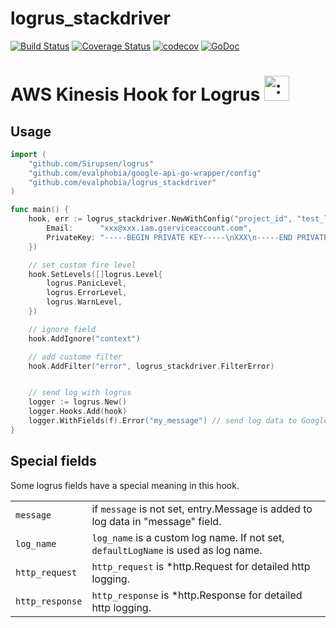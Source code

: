 logrus_stackdriver
====

[![Build Status](https://travis-ci.org/evalphobia/logrus_stackdriver.svg?branch=master)](https://travis-ci.org/evalphobia/logrus_stackdriver) [![Coverage Status](https://coveralls.io/repos/evalphobia/logrus_stackdriver/badge.svg?branch=master&service=github)](https://coveralls.io/github/evalphobia/logrus_stackdriver?branch=master) [![codecov](https://codecov.io/gh/evalphobia/logrus_stackdriver/branch/master/graph/badge.svg)](https://codecov.io/gh/evalphobia/logrus_stackdriver)
 [![GoDoc](https://godoc.org/github.com/evalphobia/logrus_stackdriver?status.svg)](https://godoc.org/github.com/evalphobia/logrus_stackdriver)


# AWS Kinesis Hook for Logrus <img src="http://i.imgur.com/hTeVwmJ.png" width="40" height="40" alt=":walrus:" class="emoji" title=":walrus:"/>

## Usage

```go
import (
    "github.com/Sirupsen/logrus"
    "github.com/evalphobia/google-api-go-wrapper/config"
    "github.com/evalphobia/logrus_stackdriver"
)

func main() {
    hook, err := logrus_stackdriver.NewWithConfig("project_id", "test_log", config.Config{
        Email:      "xxx@xxx.iam.gserviceaccount.com",
        PrivateKey: "-----BEGIN PRIVATE KEY-----\nXXX\n-----END PRIVATE KEY-----\n",
    })

    // set custom fire level
    hook.SetLevels([]logrus.Level{
        logrus.PanicLevel,
        logrus.ErrorLevel,
        logrus.WarnLevel,
    })

    // ignore field
    hook.AddIgnore("context")

    // add custome filter
    hook.AddFilter("error", logrus_stackdriver.FilterError)


    // send log with logrus
    logger := logrus.New()
    logger.Hooks.Add(hook)
    logger.WithFields(f).Error("my_message") // send log data to Google Stackdriver logging API
}
```


## Special fields

Some logrus fields have a special meaning in this hook.

|||
|:--|:--|
|`message`|if `message` is not set, entry.Message is added to log data in "message" field. |
|`log_name`|`log_name` is a custom log name. If not set, `defaultLogName` is used as log name.|
|`http_request`|`http_request` is *http.Request for detailed http logging.|
|`http_response`|`http_response` is *http.Response for detailed http logging.|
